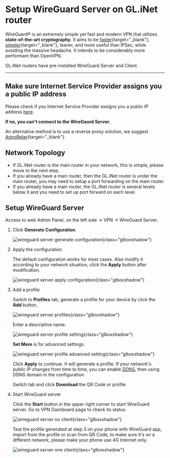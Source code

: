# Setup WireGuard Server on GL.iNet router

WireGuard® is an extremely simple yet fast and modern VPN that utilizes **state-of-the-art cryptography**. It aims to be [faster](https://www.wireguard.com/performance/){target="_blank"}, [simpler](https://www.wireguard.com/quickstart/){target="_blank"}, leaner, and more useful than IPSec, while avoiding the massive headache. It intends to be considerably more performant than OpenVPN. 

GL.iNet routers have pre-installed WireGuard Server and Client.

---

## Make sure Internet Service Provider assigns you a public IP address

Please check if you Internet Service Provider assigns you a public IP address [here](../how_to_check_if_isp_assigns_you_a_public_ip_address).

**If no, you can't connect to the WireGaurd Server.**

An alternative method is to use a reverse proxy solution, we suggest [AstroRelay](https://www.astrorelay.com/){target="_blank"}.

## Network Topology

* If GL.iNet router is the main router in your network, this is simple, please move to the next step.
* If you already have a main router, then the GL.iNet router is under the main router, you may need to setup a port forwarding on the main router.
* If you already have a main router, the GL.iNet router is several levels below it and you need to set up port forward on each level.

## Setup WireGuard Server

Access to web Admin Panel, on the left side -> VPN -> WireGuard Server.

1. Click **Generate Configuration**.

    ![wireguard server generate configuration](https://static.gl-inet.com/docs/en/4/tutorials/wireguard_server/wireguard_server_generate_configuration.png){class="glboxshadow"}

2. Apply the configuration

    The default configuration works for most cases. Also modify it according to your network situation, click the **Apply** button after modification.

    ![wireguard server apply configuration](https://static.gl-inet.com/docs/en/4/tutorials/wireguard_server/wireguard_server_apply_configuration.png){class="glboxshadow"}

3. Add a profile

    Switch to **Profiles** tab, generate a profile for your device by click the **Add** button.

    ![wireguard server profiles](https://static.gl-inet.com/docs/en/4/tutorials/wireguard_server/wireguard_server_profiles.png){class="glboxshadow"}

    Enter a descriptive name.

    ![wireguard server profile setting](https://static.gl-inet.com/docs/en/4/tutorials/wireguard_server/wireguard_server_profile_setting.png){class="glboxshadow"}
    
    **Set More** is for advanced settings.

    ![wireguard server profile advanced setting](https://static.gl-inet.com/docs/en/4/tutorials/wireguard_server/wireguard_server_profile_setting_more.png){class="glboxshadow"}

    Click **Apply** to continue. It will generate a profile. If your network's public IP changes from time to time, you can enable [DDNS](../ddns/), then using DDNS domain in the configuration.

    Switch tab and click **Download** the QR Code or profile.

4. Start WireGuard server

    Click the **Start** button in the upper right corner to start WireGuard server. Go to VPN Dashboard page to check its status.

    ![wireguard server no client](https://static.gl-inet.com/docs/en/4/tutorials/wireguard_server/wireguard_server_no_client.png){class="glboxshadow"}

    Test the profile generated at step 3 on your phone with WireGuard app, import from the profile or scan from QR Code, to make sure it's on a different network, please make your phone use 4G Internet only.

    ![wireguard server one client](https://static.gl-inet.com/docs/en/4/tutorials/wireguard_server/wireguard_server_one_client.png){class="glboxshadow"}
